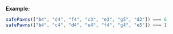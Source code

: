 **Example:**

```javascript
safePawns(["b4", "d4", "f4", "c3", "e3", "g5", "d2"]) === 6
safePawns(["b4", "c4", "d4", "e4", "f4", "g4", "e5"]) === 1
```